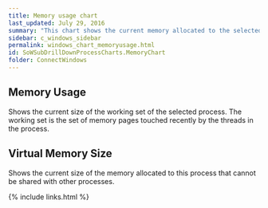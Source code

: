 ```yaml
---
title: Memory usage chart
last_updated: July 29, 2016
summary: "This chart shows the current memory allocated to the selected process."
sidebar: c_windows_sidebar
permalink: windows_chart_memoryusage.html
id: SoWSubDrillDownProcessCharts.MemoryChart
folder: ConnectWindows
---
```


## Memory Usage

Shows the current size of the working set of the selected process. The working set is the set of memory pages touched recently by the threads in the process.

## Virtual Memory Size

Shows the current size of the memory allocated to this process that cannot be shared with other processes.



{% include links.html %}
